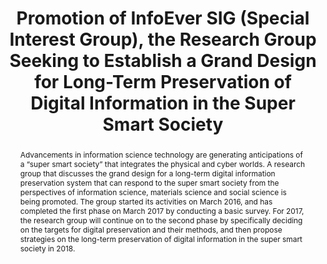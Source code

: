---
abstract: Advancements in information science technology are generating anticipations
  of a “super smart society” that integrates the physical and cyber worlds. A research
  group that discusses the grand design for a long-term digital information preservation
  system that can respond to the super smart society from the perspectives of information
  science, materials science and social science is being promoted. The group started
  its activities on March 2016, and has completed the first phase on March 2017 by
  conducting a basic survey. For 2017, the research group will continue on to the
  second phase by specifically deciding on the targets for digital preservation and
  their methods, and then propose strategies on the long-term preservation of digital
  information in the super smart society in 2018.
creators:
- Nojima, Hideo
- Minato, Kotaro
- Kasahara, Shoji
date: null
document_url: https://services.phaidra.univie.ac.at/api/object/o:931133/download
grand_parent: iPRES
institutions: []
keywords:
- kyoto
- poster
landing_page_url: https://phaidra.univie.ac.at/o:931133
language: eng
layout: publication
license: CC BY-SA 4.0 International
notes_url: null
parent: iPRES 2017
presentation_url: null
size: 22038
source_name: iPRES
title: Promotion of InfoEver SIG (Special Interest Group), the Research Group Seeking
  to Establish a Grand Design for Long-Term Preservation of Digital Information in
  the Super Smart Society
type: paper
year: 2017
---